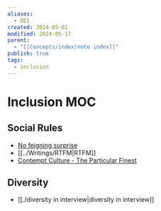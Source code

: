 ```yaml
---
aliases:
  - DEI
created: 2024-05-01
modified: 2024-05-17
parent:
  - "[[Concepts/index|note index]]"
publish: true
tags:
  - inclusion
---
```


# Inclusion MOC
## Social Rules
- [No feigning surprise](https://jvns.ca/blog/2017/04/27/no-feigning-surprise/)
- [[../Writings/RTFM|RTFM]]
- [Contempt Culture - The Particular Finest](https://blog.aurynn.com/2015/12/16-contempt-culture/)

## Diversity
- [[./diversity in interview|diversity in interview]]